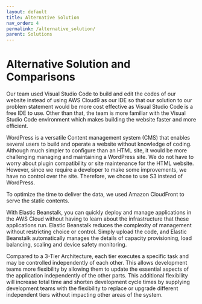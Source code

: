 ```yaml
---
layout: default
title: Alternative Solution
nav_order: 4
permalink: /alternative_solution/
parent: Solutions
---
```

# Alternative Solution and Comparisons

Our team used Visual Studio Code to build and edit the codes of our website instead of using AWS Cloud9 as our IDE so that our solution to our problem statement would be more cost effective as Visual Studio Code is a free IDE to use. Other than that, the team is more familiar with the Visual Studio Code environment which makes building the website faster and more efficient.

WordPress is a versatile Content management system (CMS) that enables several users to build and operate a website without knowledge of coding. Although much simpler to configure than an HTML site, it would be more challenging managing and maintaining a WordPress site. We do not have to worry about plugin compatibility or site maintenance for the HTML website. However, since we require a developer to make some improvements, we have no control over the site. Therefore, we chose to use S3 instead of WordPress.

To optimize the time to deliver the data, we used Amazon CloudFront to serve the static contents.

With Elastic Beanstalk, you can quickly deploy and manage applications in the AWS Cloud without having to learn about the infrastructure that these applications run. Elastic Beanstalk reduces the complexity of management without restricting choice or control. Simply upload the code, and Elastic Beanstalk automatically manages the details of capacity provisioning, load balancing, scaling and device safety monitoring.  

Compared to a 3-Tier Architecture, each tier executes a specific task and may be controlled independently of each other. This allows development teams more flexibility by allowing them to update the essential aspects of the application independently of the other parts. This additional flexibility will increase total time and shorten development cycle times by supplying development teams with the flexibility to replace or upgrade different independent tiers without impacting other areas of the system.
